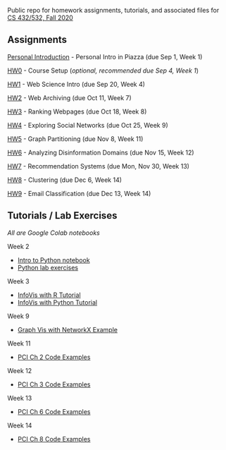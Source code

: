 Public repo for homework assignments, tutorials, and associated files for [CS 432/532, Fall 2020](https://www.cs.odu.edu/~mweigle/CS432-F20)

## Assignments

[Personal Introduction](personal-intro.md) - Personal Intro in Piazza (due Sep 1, Week 1) 

[HW0](HW0.md) - Course Setup (*optional, recommended due Sep 4, Week 1*)

[HW1](HW1.md) - Web Science Intro (due Sep 20, Week 4)

[HW2](HW2.md) - Web Archiving (due Oct 11, Week 7)

[HW3](HW3.md) - Ranking Webpages (due Oct 18, Week 8)

[HW4](HW4.md) - Exploring Social Networks (due Oct 25, Week 9)

[HW5](HW5.md) - Graph Partitioning (due Nov 8, Week 11)

[HW6](HW6.md) - Analyzing Disinformation Domains (due Nov 15, Week 12)

[HW7](HW7.md) - Recommendation Systems (due Mon, Nov 30, Week 13)

[HW8](HW8.md) - Clustering (due Dec 6, Week 14)

[HW9](HW9.md) - Email Classification (due Dec 13, Week 14)

## Tutorials / Lab Exercises

*All are Google Colab notebooks*

Week 2
* [Intro to Python notebook](432_Week_02_Python.ipynb) 
* [Python lab exercises](432_Week_02_lab.ipynb)

Week 3
* [InfoVis with R Tutorial](432_Week_03_InfoVis_R.ipynb)
* [InfoVis with Python Tutorial](432_Week_03_InfoVis_Python.ipynb)

Week 9
* [Graph Vis with NetworkX Example](432_NetworkX_example.ipynb)

Week 11
* [PCI Ch 2 Code Examples](432_PCI_Ch02.ipynb)

Week 12
* [PCI Ch 3 Code Examples](432_PCI_Ch03.ipynb)

Week 13
* [PCI Ch 6 Code Examples](432_PCI_Ch06.ipynb)

Week 14
* [PCI Ch 8 Code Examples](432_PCI_Ch08.ipynb)
